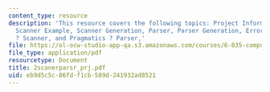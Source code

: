 ```yaml
---
content_type: resource
description: 'This resource covers the following topics: Project Information, Scanner,
  Scanner Example, Scanner Generation, Parser, Parser Generation, Errors, Pragmatics
  ? Scanner, and Pragmatics ? Parser,'
file: https://ol-ocw-studio-app-qa.s3.amazonaws.com/courses/6-035-computer-language-engineering-sma-5502-fall-2005/eb9d5c5c86fdf1cb589d241932ad8521_2scanerparsr_prj.pdf
file_type: application/pdf
resourcetype: Document
title: 2scanerparsr_prj.pdf
uid: eb9d5c5c-86fd-f1cb-589d-241932ad8521
---
```

